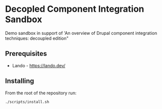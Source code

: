 # Decopled Component Integration Sandbox

Demo sandbox in support of 'An overview of Drupal component integration techniques: decoupled edition"

## Prerequisites
* Lando - https://lando.dev/

## Installing

From the root of the repository run:

`./scripts/install.sh`